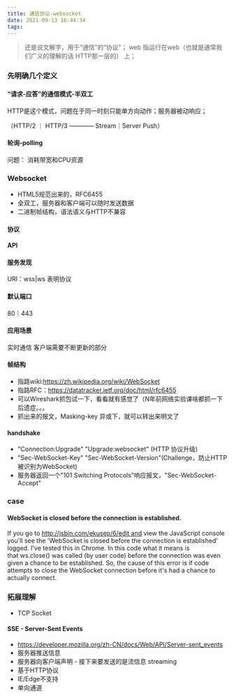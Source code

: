```yaml
---
title: 通信协议-websocket
date: 2021-09-13 16:44:34
tags:
---
```

> 还是说文解字，用于“通信”的“协议”； web 指运行在web（也就是通常我们广义的理解的话 HTTP那一层的） 上；

### 先明确几个定义

#### “请求-应答”的通信模式-半双工
HTTP是这个模式，问题在于同一时刻只能单方向动作；服务器被动响应；

（HTTP/2 ｜ HTTP/3  ———— Stream｜Server Push）

#### 轮询-polling
问题： 消耗带宽和CPU资源

### Websocket
- HTML5规范出来的，RFC6455
- 全双工，服务器和客户端可以随时发送数据
- 二进制帧结构，语法语义与HTTP不兼容

#### 协议
#### API
#### 服务发现
URI：wss|ws 表明协议

#### 默认端口
80｜443

#### 应用场景
实时通信
客户端需要不断更新的部分

#### 帧结构
- 指路wiki:https://zh.wikipedia.org/wiki/WebSocket
- 指路RFC：https://datatracker.ietf.org/doc/html/rfc6455
- 可以Wireshark抓包试一下，看看就有感觉了（N年前网络实验课啥都抓一下后遗症。。。
- 抓出来的报文，Masking-key 异或下，就可以转出来明文了

#### handshake
- "Connection:Upgrade" "Upgrade:websocket" (HTTP 协议升级)
- "Sec-WebSocket-Key" "Sec-WebSocket-Version"(Challenge，防止HTTP被识别为WebSocket)
- 服务器返回一个"101 Switching Protocols"响应报文，"Sec-WebSocket-Accept"

### case
#### WebSocket is closed before the connection is established.

If you go to http://jsbin.com/ekusep/6/edit and view the JavaScript console you'll see the 'WebSocket is closed before the connection is established' logged. I've tested this in Chrome.
In this code what it means is that ws.close() was called (by user code) before the connection was even given a chance to be established.
So, the cause of this error is if code attempts to close the WebSocket connection before it's had a chance to actually connect.
### 拓展理解
- TCP Socket
#### SSE - Server-Sent Events
- https://developer.mozilla.org/zh-CN/docs/Web/API/Server-sent_events
- 服务器推送信息
- 服务器向客户端声明 - 接下来要发送的是流信息 streaming
- 基于HTTP协议
- IE/Edge不支持
- 单向通道